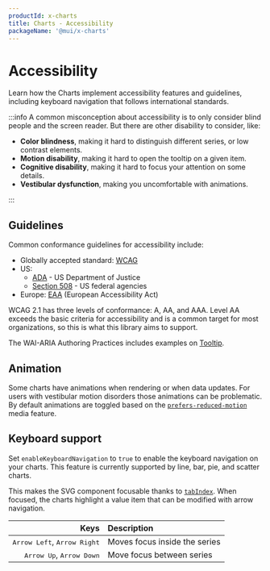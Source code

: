 ```yaml
---
productId: x-charts
title: Charts - Accessibility
packageName: '@mui/x-charts'
---
```


# Accessibility

<p class="description">Learn how the Charts implement accessibility features and guidelines, including keyboard navigation that follows international standards.</p>

:::info
A common misconception about accessibility is to only consider blind people and the screen reader.
But there are other disability to consider, like:

- **Color blindness**, making it hard to distinguish different series, or low contrast elements.
- **Motion disability**, making it hard to open the tooltip on a given item.
- **Cognitive disability**, making it hard to focus your attention on some details.
- **Vestibular dysfunction**, making you uncomfortable with animations.

:::

## Guidelines

Common conformance guidelines for accessibility include:

- Globally accepted standard: [WCAG](https://www.w3.org/WAI/standards-guidelines/wcag/)
- US:
  - [ADA](https://www.ada.gov/) - US Department of Justice
  - [Section 508](https://www.section508.gov/) - US federal agencies
- Europe: [EAA](https://employment-social-affairs.ec.europa.eu/policies-and-activities/social-protection-social-inclusion/persons-disabilities/union-equality-strategy-rights-persons-disabilities-2021-2030/european-accessibility-act_en) (European Accessibility Act)

WCAG 2.1 has three levels of conformance: A, AA, and AAA.
Level AA exceeds the basic criteria for accessibility and is a common target for most organizations, so this is what this library aims to support.

The WAI-ARIA Authoring Practices includes examples on [Tooltip](https://www.w3.org/WAI/ARIA/apg/patterns/tooltip/).

## Animation

Some charts have animations when rendering or when data updates.
For users with vestibular motion disorders those animations can be problematic.
By default animations are toggled based on the [`prefers-reduced-motion`](https://developer.mozilla.org/en-US/docs/Web/CSS/@media/prefers-reduced-motion) media feature.

<!--
## Screen reader compatibility

Date and Time Pickers use ARIA roles and robust focus management across the interactive elements to convey the necessary information to users, being optimized for use with assistive technologies.
-->

## Keyboard support

Set `enableKeyboardNavigation` to `true` to enable the keyboard navigation on your charts.
This feature is currently supported by line, bar, pie, and scatter charts.

This makes the SVG component focusable thanks to [`tabIndex`](https://developer.mozilla.org/en-US/docs/Web/HTML/Reference/Global_attributes/tabindex).
When focused, the charts highlight a value item that can be modified with arrow navigation.

|                                                                  Keys | Description                   |
| --------------------------------------------------------------------: | :---------------------------- |
| <kbd class="key">Arrow Left</kbd>, <kbd class="key">Arrow Right</kbd> | Moves focus inside the series |
|    <kbd class="key">Arrow Up</kbd>, <kbd class="key">Arrow Down</kbd> | Move focus between series     |
